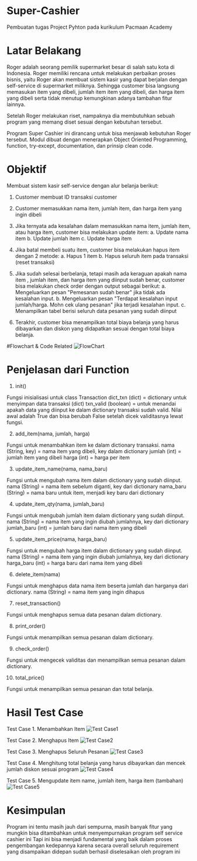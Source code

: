 # Super-Cashier
Pembuatan tugas Project Pyhton pada kurikulum Pacmaan Academy

# Latar Belakang
Roger adalah seorang pemilik supermarket besar di salah satu kota di Indonesia. Roger memiliki rencana untuk melakukan perbaikan proses bisnis, yaitu Roger akan membuat sistem kasir yang dapat berjalan dengan self-service di supermarket miliknya. Sehingga customer bisa langsung memasukan item yang dibeli, jumlah item item yang dibeli, dan harga item yang dibeli serta tidak menutup kemungkinan adanya tambahan fitur lainnya.

Setelah Roger melakukan riset, nampaknya dia membutuhkan sebuah program yang memang diset sesuai dengan kebutuhan tersebut.

Program Super Cashier ini dirancang untuk bisa menjawab kebutuhan Roger tersebut.
Modul dibuat dengan menerapkan Object Oriented Programming, function, try-except, documentation, dan prinsip clean code.

# Objektif
Membuat sistem kasir self-service dengan alur belanja berikut:
1. Customer membuat ID transaksi customer

2. Customer memasukkan nama item, jumlah item, dan harga item yang ingin dibeli

3. Jika ternyata ada kesalahan dalam memasukkan nama item, jumlah item, atau harga item, customer bisa melakukan update item:
a. Update nama item
b. Update jumlah item
c. Update harga item

4. Jika batal membeli suatu item, customer bisa melakukan hapus item dengan 2 metode:
a. Hapus 1 item
b. Hapus seluruh item pada transaksi (reset transaksi)

5. Jika sudah selesai berbelanja, tetapi masih ada keraguan apakah nama item , jumlah item, dan harga item yang diinput sudah benar, customer bisa melakukan check order dengan output sebagai berikut:
a. Mengeluarkan pesan "Pemesanan sudah benar" jika tidak ada kesalahan input.
b. Mengeluarkan pesan "Terdapat kesalahan input jumlah/harga. Mohn cek ulang pesanan" jika terjadi kesalahan input.
c. Menampilkan tabel berisi seluruh data pesanan yang sudah diinput

6. Terakhir, customer bisa menampilkan total biaya belanja yang harus dibayarkan  dan diskon yang didapatkan sesuai dengan total biaya belanja.

#Flowchart & Code Related
![FlowChart](https://github.com/Rogenroa/Super-Cashier/assets/78997992/1f461c67-6b9b-4a79-9936-ef281aa9b5c6)

# Penjelasan dari Function

1. init()

Fungsi inisialisasi untuk class Transaction
dict_txn (dict) = dictionary untuk menyimpan data transaksi (dict)
txn_valid (boolean) = untuk menandai apakah data yang diinput ke dalam dictionary transaksi sudah valid. Nilai awal adalah True dan bisa berubah False setelah dicek validitasnya lewat fungsi.

2. add_item(nama, jumlah, harga)

Fungsi untuk menambahkan item ke dalam dictionary transaksi.
nama (String, key) = nama item yang dibeli, key dalam dictionary
jumlah (int) = jumlah item yang dibeli
harga (int) = harga per item

3. update_item_name(nama, nama_baru)

Fungsi untuk mengubah nama item dalam dictionary yang sudah diinput.
nama (String) = nama item sebelum diganti, key dari dictionary
nama_baru (String) = nama baru untuk item, menjadi key baru dari dictionary

4. update_item_qty(nama, jumlah_baru)

Fungsi untuk mengubah jumlah item dalam dictionary yang sudah diinput.
nama (String) = nama item yang ingin diubah jumlahnya, key dari dictionary
jumlah_baru (int) = jumlah baru dari nama item yang dibeli

5. update_item_price(nama, harga_baru)

Fungsi untuk mengubah harga item dalam dictionary yang sudah diinput.
nama (String) = nama item yang ingin diubah jumlahnya, key dari dictionary
harga_baru (int) = harga baru dari nama item yang dibeli

6. delete_item(nama)

Fungsi untuk menghapus data nama item beserta jumlah dan harganya dari dictionary.
nama (String) = nama item yang ingin dihapus

7. reset_transaction()

Fungsi untuk menghapus semua data pesanan dalam dictionary.

8. print_order()

Fungsi untuk menampilkan semua pesanan dalam dictionary.

9. check_order()

Fungsi untuk mengecek validitas dan menampilkan semua pesanan dalam dictionary.

10. total_price()

Fungsi untuk menampilkan semua pesanan dan total belanja.

# Hasil Test Case

Test Case 1. Menambahkan Item
![Test Case1](https://github.com/Rogenroa/Super-Cashier/assets/78997992/c4a712e9-f2fd-4128-ad84-6166c03007f7)

Test Case 2. Menghapus Item
![Test Case2](https://github.com/Rogenroa/Super-Cashier/assets/78997992/a9a6bcc3-9bd3-4f7b-91e8-35c0315b0581)

Test Case 3. Menghapus Seluruh Pesanan
![Test Case3](https://github.com/Rogenroa/Super-Cashier/assets/78997992/d5b03324-012c-409b-b2fe-7c38fb4d9bb6)

Test Case 4. Menghitung total belanja yang harus dibayarkan dan mencek jumlah diskon sesuai program
![Test Case4](https://github.com/Rogenroa/Super-Cashier/assets/78997992/9bc2e348-ef2c-412f-b29c-2f59f4d8a161)

Test Case 5. Mengupdate item name, jumlah item, harga item (tambahan)
![Test Case5](https://github.com/Rogenroa/Super-Cashier/assets/78997992/36f6882b-d393-4fb1-b3f6-9e42d52154f9)

# Kesimpulan
Program ini tentu masih jauh dari sempurna, masih banyak fitur yang mungkin bisa ditambahkan untuk menyempurnakan program self service cashier ini
Tapi ini bisa menjadi fundamental yang baik dalam proses pengembangan kedepannya karena secara overall seluruh requirement yang disampaikan didepan
sudah berhasil diselesaikan oleh program ini
